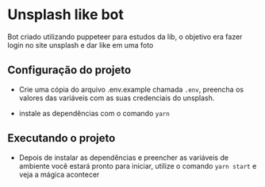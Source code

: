 # Unsplash like bot

Bot criado utilizando puppeteer para estudos da lib, o objetivo era fazer login no site unsplash e dar like em uma foto

## Configuração do projeto

-   Crie uma cópia do arquivo .env.example chamada `.env`, preencha os valores das variáveis com as suas credenciais do unsplash.

-   instale as dependências com o comando `yarn`

## Executando o projeto

-   Depois de instalar as dependências e preencher as variáveis de ambiente você estará pronto para iniciar, utilize o comando `yarn start` e veja a mágica acontecer
